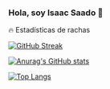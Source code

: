 ### Hola, soy Isaac Saado 👋

🔥 Estadísticas de rachas

[![GitHub Streak](https://streak-stats.demolab.com?user=wolfis21&&theme=dark&locale=en)](https://git.io/streak-stats)

[![Anurag's GitHub stats](https://github-readme-stats.vercel.app/api?username=wolfis21&theme=github_dark&show_icons=true)](https://github.com/anuraghazra/github-readme-stats)

[![Top Langs](https://github-readme-stats.vercel.app/api/top-langs/?username=wolfis21&layout=compact&theme=github_dark)](https://github.com/anuraghazra/github-readme-stats)

<!--
**wolfis21/wolfis21** is a ✨ _special_ ✨ repository because its `README.md` (this file) appears on your GitHub profile.

Here are some ideas to get you started:

- 🔭 I’m currently working on ...
- 🌱 I’m currently learning ...
- 👯 I’m looking to collaborate on ...
- 🤔 I’m looking for help with ...
- 💬 Ask me about ...
- 📫 How to reach me: ...
- 😄 Pronouns: ...
- ⚡ Fun fact: ...
-->
